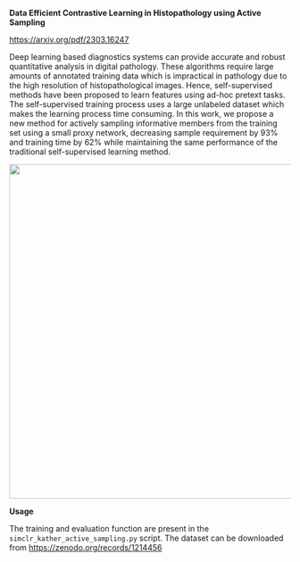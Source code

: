 **Data Efficient Contrastive Learning in Histopathology using Active Sampling**

https://arxiv.org/pdf/2303.16247

Deep learning based diagnostics systems can provide accurate and robust quantitative analysis in digital pathology. These algorithms require large amounts of annotated training data which is impractical in pathology due to the high resolution of histopathological images. Hence, self-supervised methods have been proposed to learn features using ad-hoc pretext tasks. The self-supervised training process uses a large unlabeled dataset which makes the learning process time consuming. In this work, we propose a new method for actively sampling informative members from the training set using a small proxy network, decreasing sample requirement by 93\% and training time by 62\% while maintaining the same performance of the traditional self-supervised learning method.


<img src="https://github.com/Reasat/data_efficient_cl/assets/15989033/25edabd1-2ec1-4106-a3d8-93161b8dc7cf" width="700" height="600">

**Usage**

The training and evaluation function are present in the `simclr_kather_active_sampling.py` script. The dataset can be downloaded from https://zenodo.org/records/1214456
